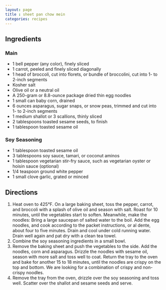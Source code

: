 ```yaml
---
layout: page
title : sheet pan chow mein
categories: recipes
---
```


## Ingredients

### Main

- 1 bell pepper (any color), finely sliced
- 1 carrot, peeled and finely sliced diagonally
- 1 head of broccoli, cut into florets, or bundle of broccolini, cut into 1- to 2-inch segments
- Kosher salt
- Olive oil or a neutral oil
- A 250-gram or 8.8-ounce package dried thin egg noodles
- 1 small can baby corn, drained
- 6 ounces asparagus, sugar snaps, or snow peas, trimmed and cut into 1- to 2-inch segments
- 1 medium shallot or 3 scallions, thinly sliced
- 2 tablespoons toasted sesame seeds, to finish
- 1 tablespoon toasted sesame oil

### Soy Seasoning

- 1 tablespoon toasted sesame oil
- 3 tablespoons soy sauce, tamari, or coconut aminos
- 1 tablespoon vegetarian stir-fry sauce, such as vegetarian oyster or hoisin sauce (optional)
- 1/4 teaspoon ground white pepper
- 1 small clove garlic, grated or minced

## Directions

1. Heat oven to 425°F. On a large baking sheet, toss the pepper, carrot, and broccoli with a splash of olive oil and season with salt. Roast for 10 minutes, until the vegetables start to soften.
Meanwhile, make the noodles: Bring a large saucepan of salted water to the boil. Add the egg noodles, and cook according to the packet instructions, or al dente, about four to five minutes. Drain and cool under cold running water. Drain well again and pat dry with a clean tea towel.
2. Combine the soy seasoning ingredients in a small bowl.
3. Remove the baking sheet and push the vegetables to the side. Add the noodles, corn and asparagus. Drizzle the noodles with sesame oil, season with more salt and toss well to coat. Return the tray to the oven and bake for another 15 to 18 minutes, until the noodles are crispy on the top and bottom. We are looking for a combination of crispy and non-crispy noodles.
4. Remove the tray from the oven, drizzle over the soy seasoning and toss well. Scatter over the shallot and sesame seeds and serve.
